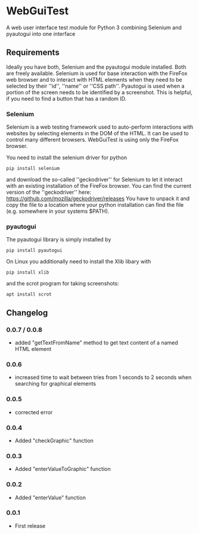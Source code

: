 # WebGuiTest
A web user interface test module for Python 3 combining Selenium and pyautogui into one interface

## Requirements

Ideally you have both, Selenium and the pyautogui module installed. Both are freely available.
Selenium is used for base interaction with the FireFox web browser and to interact with HTML elements when they need to be selected by their ''id'', ''name'' or ''CSS path''.
Pyautogui is used when a portion of the screen needs to be identified by a screenshot. This is helpful, if you need to find a button that has a random ID.

### Selenium

Selenium is a web testing framework used to auto-perform interactions with websites by selecting elements in the DOM of the HTML. It can be used to control many different browsers. WebGuiTest is using only the FireFox browser.

You need to install the selenium driver for python

    pip install selenium

and download the so-called ''geckodriver'' for Selenium to let it interact with an existing installation of the FireFox browser. You can find the current version of the ''geckodriver'' here: https://github.com/mozilla/geckodriver/releases
You have to unpack it and copy the file to a location where your python installation can find the file (e.g. somewhere in your systems $PATH).

### pyautogui

The pyautogui library is simply installed by

    pip install pyautogui

On Linux you additionally need to install the Xlib libary with

    pip install xlib

and the scrot program for taking screenshots:

    apt install scrot

## Changelog

### 0.0.7 / 0.0.8

  * added "getTextFromName" method to get text content of a named HTML element

### 0.0.6

  * increased time to wait between tries from 1 seconds to 2 seconds when searching for graphical elements

### 0.0.5

  * corrected error

### 0.0.4

  * Added "checkGraphic" function

### 0.0.3

  * Added "enterValueToGraphic" function

### 0.0.2

  * Added "enterValue" function

### 0.0.1

  * First release
